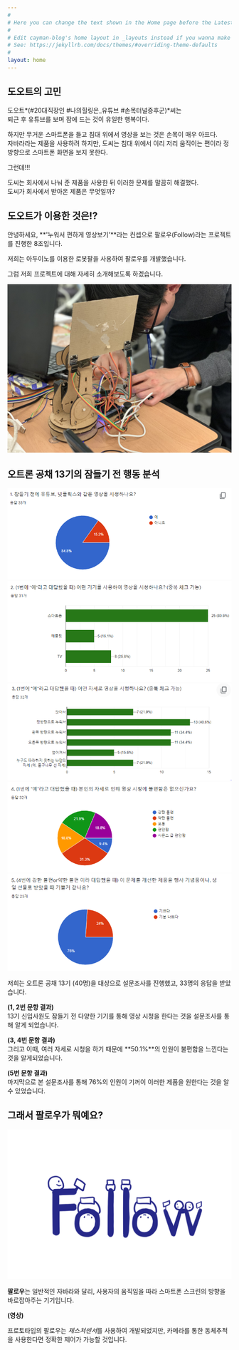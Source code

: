 ```yaml
---
#
# Here you can change the text shown in the Home page before the Latest Posts section.
#
# Edit cayman-blog's home layout in _layouts instead if you wanna make some changes
# See: https://jekyllrb.com/docs/themes/#overriding-theme-defaults
#
layout: home
---
```


## 도오트의 고민  

도오트*(#20대직장인 #나의힐링은_유튜브 #손목터널증후군)*씨는  
퇴근 후 유튜브를 보며 잠에 드는 것이 유일한 행복이다.  

하지만 무거운 스마트폰을 들고 침대 위에서 영상을 보는 것은 손목이 매우 아프다.  
자바라라는 제품을 사용하려 하지만, 도씨는 침대 위에서 이리 저리 움직이는 편이라 정방향으로 스마트폰 화면을 보지 못한다.  

그런데!!!  

도씨는 회사에서 나눠 준 제품을 사용한 뒤 이러한 문제를 말끔히 해결했다.    
도씨가 회사에서 받아온 제품은 무엇일까?  

## 도오트가 이용한 것은!?  

안녕하세요, **'누워서 편하게 영상보기'**라는 컨셉으로 팔로우(Follow)라는 프로젝트를 진행한 8조입니다.  

저희는 아두이노를 이용한 로봇팔을 사용하여 팔로우를 개발했습니다.  

그럼 저희 프로젝트에 대해 자세히 소개해보도록 하겠습니다.

![fig1](./fig1.jpg)
  

## 오트론 공채 13기의 잠들기 전 행동 분석  


![1](./1.PNG)  
![2](./2.PNG)  
![3](./3.PNG)  
![4](./4.PNG)  
![5](./5.PNG)  


저희는 오트론 공채 13기 (40명)을 대상으로 설문조사를 진행했고, 33명의 응답을 받았습니다.  

**(1, 2번 문항 결과)**  
13기 신입사원도 잠들기 전 다양한 기기를 통해 영상 시청을 한다는 것을 설문조사를 통해 알게 되었습니다. 

**(3, 4번 문항 결과)**  
그리고 이때, 여러 자세로 시청을 하기 때문에 **50.1%**의 인원이 불편함을 느낀다는 것을 알게되었습니다.   
 
**(5번 문항 결과)**  
마지막으로 본 설문조사를 통해 76%의 인원이 기꺼이 이러한 제품을 원한다는 것을 알 수 있었습니다.   


## 그래서 팔로우가 뭐예요?  

![logo](./logo.png)  

**팔로우**는 일반적인 자바라와 달리, 사용자의 움직임을 따라 스마트폰 스크린의 방향을 바로잡아주는 기기입니다.  


**(영상)**

프로토타입의 팔로우는 *제스쳐센서*를 사용하여 개발되었지만, 카메라를 통한 동체추적을 사용한다면 정확한 제어가 가능할 것입니다.  

